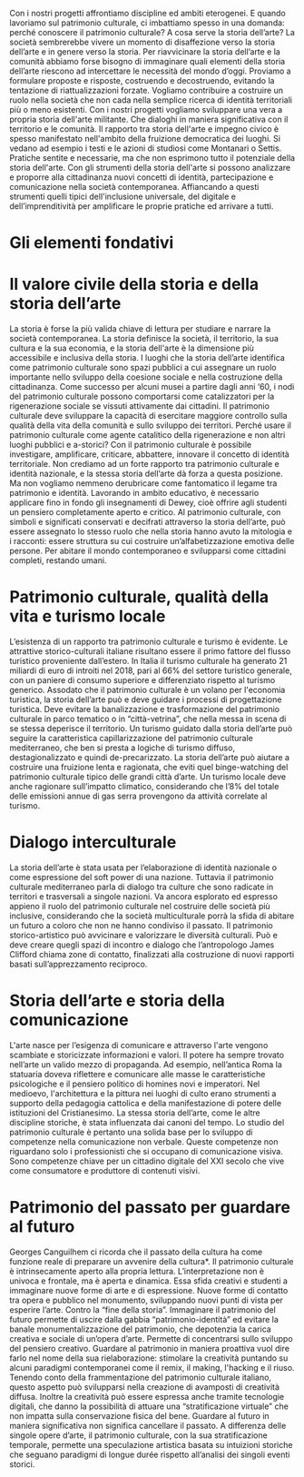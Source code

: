 Con i nostri progetti affrontiamo discipline ed ambiti eterogenei. E quando lavoriamo sul patrimonio culturale, ci imbattiamo spesso in una domanda: perché conoscere il patrimonio culturale? A cosa serve la storia dell’arte?
La società sembrerebbe vivere un momento di disaffezione verso la storia dell’arte e in genere verso la storia. Per riavvicinare la storia dell’arte e la comunità abbiamo forse bisogno di immaginare quali elementi della storia dell’arte riescono ad intercettare le necessità del mondo d’oggi. Proviamo a formulare proposte e risposte, costruendo e decostruendo, evitando la tentazione di riattualizzazioni forzate. Vogliamo contribuire a costruire un ruolo nella società che non cada nella semplice ricerca di identità territoriali più o meno esistenti.
Con i nostri progetti vogliamo sviluppare una vera a propria storia dell'arte militante. Che dialoghi in maniera significativa con il territorio e le comunità. Il rapporto tra storia dell'arte e impegno civico è spesso manifestato nell'ambito della fruizione democratica dei luoghi. Si vedano ad esempio i testi e le azioni di studiosi come Montanari o Settis. Pratiche sentite e necessarie, ma che non esprimono tutto il potenziale della storia dell'arte.
Con gli strumenti della storia dell'arte si possono analizzare e proporre alla cittadinanza nuovi concetti di identità, partecipazione e comunicazione nella società contemporanea. Affiancando a questi strumenti quelli tipici dell'inclusione universale, del digitale e dell’imprenditività per amplificare le proprie pratiche ed arrivare a tutti.

# Gli elementi fondativi

# Il valore civile della storia e della storia dell’arte
La storia è forse la più valida chiave di lettura per studiare e narrare la società contemporanea. La storia definisce la società, il territorio, la sua cultura e la sua economia, e la storia dell'arte è la dimensione più accessibile e inclusiva della storia.
I luoghi che la storia dell’arte identifica come patrimonio culturale sono spazi pubblici a cui assegnare un ruolo importante nello sviluppo della coesione sociale e nella costruzione della cittadinanza.
Come successo per alcuni musei a partire dagli anni ‘60, i nodi del patrimonio culturale possono comportarsi come catalizzatori per la rigenerazione sociale se vissuti attivamente dai cittadini. Il patrimonio culturale deve sviluppare la capacità di esercitare maggiore controllo sulla qualità della vita della comunità e sullo sviluppo dei territori.
Perché usare il patrimonio culturale come agente catalitico della rigenerazione e non altri luoghi pubblici e a-storici? Con il patrimonio culturale è possibile investigare, amplificare, criticare, abbattere, innovare il concetto di identità territoriale. Non crediamo ad un forte rapporto tra patrimonio culturale e identità nazionale, e la stessa storia dell’arte dà forza a questa posizione. Ma non vogliamo nemmeno derubricare come fantomatico il legame tra patrimonio e identità. Lavorando in ambito educativo, è necessario applicare fino in fondo gli insegnamenti di Dewey, cioè offrire agli studenti un pensiero completamente aperto e critico.
Al patrimonio culturale, con simboli e significati conservati e decifrati attraverso la storia dell’arte, può essere assegnato lo stesso ruolo che nella storia hanno avuto la mitologia e i racconti: essere struttura su cui costruire un’alfabetizzazione emotiva delle persone. Per abitare il mondo contemporaneo e svilupparsi come cittadini completi, restando umani.

# Patrimonio culturale, qualità della vita e turismo locale
L’esistenza di un rapporto tra patrimonio culturale e turismo è evidente. Le attrattive storico-culturali italiane risultano essere il primo fattore del flusso turistico proveniente dall’estero. In Italia il turismo culturale ha generato 21 miliardi di euro di introiti nel 2018, pari al 66% del settore turistico generale, con un paniere di consumo superiore e differenziato rispetto al turismo generico.
Assodato che il patrimonio culturale è un volano per l'economia turistica, la storia dell’arte può e deve guidare i processi di progettazione turistica. Deve evitare la banalizzazione e trasformazione del patrimonio culturale in parco tematico o in “città-vetrina”, che nella messa in scena di se stessa deperisce il territorio. Un turismo guidato dalla storia dell’arte può seguire la caratteristica capillarizzazione del patrimonio culturale mediterraneo, che ben si presta a logiche di turismo diffuso, destagionalizzato e quindi de-precarizzato. 
La storia dell’arte può aiutare a costruire una fruizione lenta e ragionata, che eviti quel binge-watching del patrimonio culturale tipico delle grandi città d’arte. Un turismo locale deve anche ragionare sull’impatto climatico, considerando che l’8% del totale delle emissioni annue di gas serra provengono da attività correlate al turismo.

# Dialogo interculturale
La storia dell’arte è stata usata per l’elaborazione di identità nazionale o come espressione del soft power di una nazione. Tuttavia il patrimonio culturale mediterraneo parla di dialogo tra culture che sono radicate in territori e trasversali a singole nazioni.
Va ancora esplorato ed espresso appieno il ruolo del patrimonio culturale nel costruire delle società più inclusive, considerando che la società multiculturale porrà la sfida di abitare un futuro a coloro che non ne hanno condiviso il passato.
Il patrimonio storico-artistico può avvicinare e valorizzare le diversità culturali. Può e deve creare quegli spazi di incontro e dialogo che l’antropologo James Clifford chiama zone di contatto, finalizzati alla costruzione di nuovi rapporti basati sull’apprezzamento reciproco. 

# Storia dell’arte e storia della comunicazione
L'arte nasce per l’esigenza di comunicare e attraverso l'arte vengono scambiate e storicizzate informazioni e valori.
Il potere ha sempre trovato nell’arte un valido mezzo di propaganda. Ad esempio, nell’antica Roma la statuaria doveva riflettere e comunicare alle masse le caratteristiche psicologiche e il pensiero politico di homines novi e imperatori. Nel medioevo, l'architettura e la pittura nei luoghi di culto erano strumenti a supporto della pedagogia cattolica e della manifestazione di potere delle istituzioni del Cristianesimo. La stessa storia dell’arte, come le altre discipline storiche, è stata influenzata dai canoni del tempo.
Lo studio del patrimonio culturale è pertanto una solida base per lo sviluppo di competenze nella comunicazione non verbale. Queste competenze non riguardano solo i professionisti che si occupano di comunicazione visiva. Sono competenze chiave per un cittadino digitale del XXI secolo che vive come consumatore e produttore di contenuti visivi.

# Patrimonio del passato per guardare al futuro
Georges Canguilhem ci ricorda che il passato della cultura ha come funzione reale di preparare un avvenire della cultura*. Il patrimonio culturale è intrinsecamente aperto alla propria lettura. L’interpretazione non è univoca e frontale, ma è aperta e dinamica. Essa sfida creativi e studenti a immaginare nuove forme di arte e di espressione. Nuove forme di contatto tra opera e pubblico nel monumento, sviluppando nuovi punti di vista per esperire l’arte. Contro la “fine della storia”.
Immaginare il patrimonio del futuro permette di uscire dalla gabbia “patrimonio-identità” ed evitare la banale monumentalizzazione del patrimonio, che depotenzia la carica creativa e sociale di un’opera d’arte. Permette di concentrarsi sullo sviluppo del pensiero creativo.
Guardare al patrimonio in maniera proattiva vuol dire farlo nel nome della sua rielaborazione: stimolare la creatività puntando su alcuni paradigmi contemporanei come il remix, il making, l'hacking e il riuso. Tenendo conto della frammentazione del patrimonio culturale italiano, questo aspetto può svilupparsi nella creazione di avamposti di creatività diffusa. Inoltre la creatività può essere espressa anche tramite tecnologie digitali, che danno la possibilità di attuare una “stratificazione virtuale” che non impatta sulla conservazione fisica del bene.
Guardare al futuro in maniera significativa non significa cancellare il passato. A differenza delle singole opere d’arte, il patrimonio culturale, con la sua stratificazione temporale, permette una speculazione artistica basata su intuizioni storiche che seguano paradigmi di longue durée rispetto all’analisi dei singoli eventi storici.
